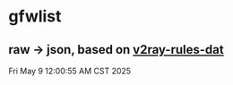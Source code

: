 # gfwlist
## raw -> json, based on [v2ray-rules-dat](https://github.com/Loyalsoldier/v2ray-rules-dat)
Fri May  9 12:00:55 AM CST 2025

